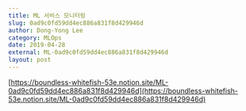 ```yaml
---
title: ML 서비스 모니터링
slug: 0ad9c0fd59dd4ec886a831f8d429946d
author: Dong-Yong Lee
category: MLOps
date: 2019-04-28
external: ML-0ad9c0fd59dd4ec886a831f8d429946d
layout: post
---
```


[https://boundless-whitefish-53e.notion.site/ML-0ad9c0fd59dd4ec886a831f8d429946d](https://boundless-whitefish-53e.notion.site/ML-0ad9c0fd59dd4ec886a831f8d429946d)